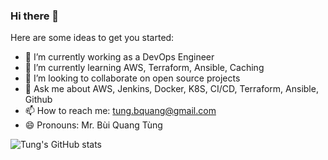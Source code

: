 ### Hi there 👋

Here are some ideas to get you started:

- 🔭 I’m currently working as a DevOps Engineer
- 🌱 I’m currently learning AWS, Terraform, Ansible, Caching
- 👯 I’m looking to collaborate on open source projects
- 💬 Ask me about AWS, Jenkins, Docker, K8S, CI/CD, Terraform, Ansible, Github
- 📫 How to reach me: tung.bquang@gmail.com
- 😄 Pronouns: Mr. Bùi Quang Tùng

![Tung's GitHub stats](https://github-readme-stats.vercel.app/api?username=tungbq&count_private=true&theme=tokyonight&show_icons=true)
<!-- [![GitHub Streak](https://streak-stats.demolab.com?user=tungbq&theme=dark)](https://git.io/streak-stats)
 -->
